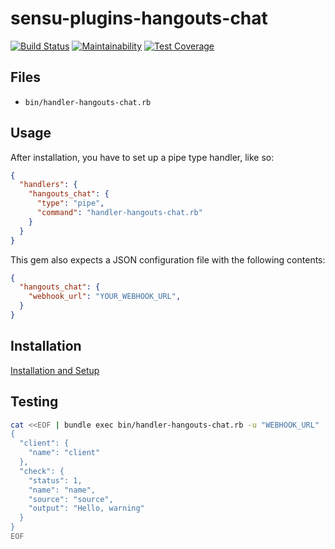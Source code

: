 # sensu-plugins-hangouts-chat
[![Build Status](https://travis-ci.org/clevertoday/sensu-plugins-hangouts-chat.svg?branch=master)](https://travis-ci.org/clevertoday/sensu-plugins-hangouts-chat)
[![Maintainability](https://api.codeclimate.com/v1/badges/d4ed4e715bf90cbe6422/maintainability)](https://codeclimate.com/github/clevertoday/sensu-plugins-hangouts-chat/maintainability)
[![Test Coverage](https://api.codeclimate.com/v1/badges/d4ed4e715bf90cbe6422/test_coverage)](https://codeclimate.com/github/clevertoday/sensu-plugins-hangouts-chat/test_coverage)


## Files

 - `bin/handler-hangouts-chat.rb`

## Usage

After installation, you have to set up a pipe type handler, like so:

```json
{
  "handlers": {
    "hangouts_chat": {
      "type": "pipe",
      "command": "handler-hangouts-chat.rb"
    }
  }
}
```

This gem also expects a JSON configuration file with the following contents:


```json
{
  "hangouts_chat": {
    "webhook_url": "YOUR_WEBHOOK_URL",
  }
}
```

## Installation

[Installation and Setup](http://sensu-plugins.io/docs/installation_instructions.html)

## Testing

```bash
cat <<EOF | bundle exec bin/handler-hangouts-chat.rb -u "WEBHOOK_URL"
{
  "client": {
    "name": "client"
  },
  "check": {
    "status": 1,
    "name": "name",
    "source": "source",
    "output": "Hello, warning"
  }
}
EOF
```
